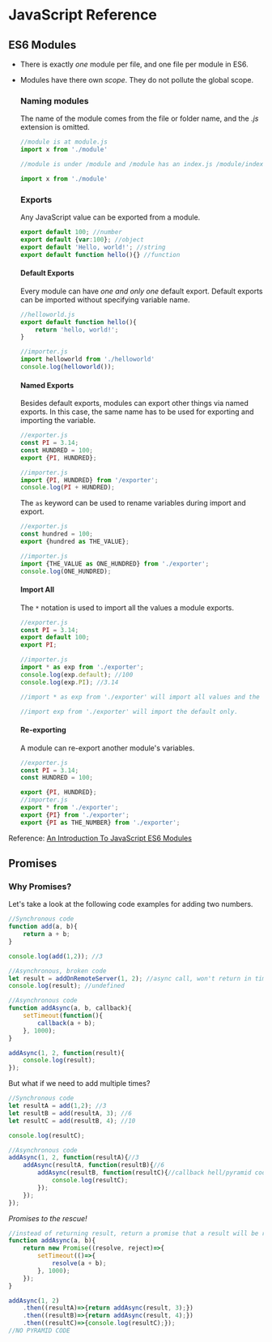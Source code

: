 # JavaScript Reference

## ES6 Modules

*  There is exactly *one* module per file, and one file per module in ES6.
*  Modules have there own *scope*. They do not pollute the global scope.

    ### Naming modules
    The name of the module comes from the file or folder name, and the *.js* extension is omitted.

    ```javascript
    //module is at module.js
    import x from './module'

    //module is under /module and /module has an index.js /module/index.js

    import x from './module'
    ```
    ### Exports

    Any JavaScript value can be exported from a module. 

    ```javascript
    export default 100; //number
    export default {var:100}; //object
    export default 'Hello, world!'; //string
    export default function hello(){} //function
    ```

    #### Default Exports

    Every module can  have *one and only one* default export.
    Default exports can be imported without specifying variable name.
    
    ```javascript
    //helloworld.js
    export default function hello(){
        return 'hello, world!';
    }

    //importer.js
    import helloworld from './helloworld'
    console.log(helloworld());
    ```

   #### Named Exports
   Besides default exports, modules can export other things via named exports. In this case, the same name has to be used for exporting and importing the variable. 

   ```javascript
   //exporter.js
   const PI = 3.14;
   const HUNDRED = 100;
   export {PI, HUNDRED}; 

   //importer.js
   import {PI, HUNDRED} from '/exporter';
   console.log(PI + HUNDRED);
   ```
   The `as` keyword can be used to rename variables during import and export.

   ```javascript
   //exporter.js
   const hundred = 100;
   export {hundred as THE_VALUE};

   //importer.js
   import {THE_VALUE as ONE_HUNDRED} from './exporter';
   console.log(ONE_HUNDRED);
   ```

   #### Import All
   The `*` notation is used to import all the values a module exports.

   ```javascript
   //exporter.js
   const PI = 3.14;
   export default 100;
   export PI;

   //importer.js
   import * as exp from './exporter';
   console.log(exp.default); //100
   console.log(exp.PI); //3.14

   //import * as exp from './exporter' will import all values and the default will be available as exp.default

   //import exp from './exporter' will import the default only.
   ```

   #### Re-exporting

   A module can re-export another module's variables.

   ```javascript
   //exporter.js
   const PI = 3.14;
   const HUNDRED = 100;

   export {PI, HUNDRED};
   //importer.js
   export * from './exporter';
   export {PI} from './exporter';
   export {PI as THE_NUMBER} from './exporter';
   ```

Reference: [An Introduction To JavaScript ES6 Modules](https://strongloop.com/strongblog/an-introduction-to-javascript-es6-modules/)


## Promises

### Why Promises?

Let's take a look at the following code examples for adding two numbers.

```javascript
//Synchronous code
function add(a, b){
    return a + b;
}

console.log(add(1,2)); //3

//Asynchronous, broken code
let result = addOnRemoteServer(1, 2); //async call, won't return in time
console.log(result); //undefined

//Asynchronous code
function addAsync(a, b, callback){
    setTimeout(function(){
        callback(a + b);
    }, 1000);
}

addAsync(1, 2, function(result){
    console.log(result); 
});
```
But what if we need to add multiple times?

```javascript
//Synchronous code
let resultA = add(1,2); //3
let resultB = add(resultA, 3); //6
let resultC = add(resultB, 4); //10

console.log(resultC);

//Asynchronous code
addAsync(1, 2, function(resultA){//3
    addAsync(resultA, function(resultB){//6
        addAsync(resultB, function(resultC){//callback hell/pyramid code
            console.log(resultC);
        });
    });
});

```
*Promises to the rescue!*

```javascript
//instead of returning result, return a promise that a result will be returned
function addAsync(a, b){
    return new Promise((resolve, reject)=>{
        setTimeout(()=>{
            resolve(a + b);
        }, 1000);
    });
}

addAsync(1, 2)
    .then((resultA)=>{return addAsync(result, 3);})
    .then((resultB)=>{return addAsync(result, 4);})
    .then((resultC)=>{console.log(resultC);});
//NO PYRAMID CODE
```